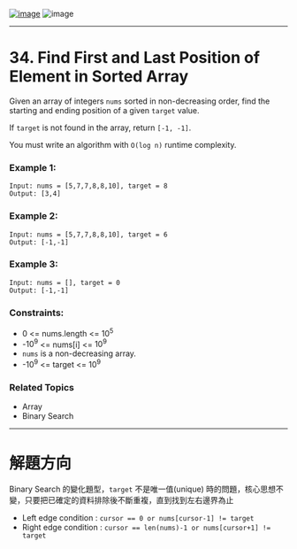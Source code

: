 [![image](https://img.shields.io/badge/Leetcode-Link-blue?logo=leetcode)](https://leetcode.com/problems/find-first-and-last-position-of-element-in-sorted-array/)
![image](https://img.shields.io/badge/Difficulty-Medium-yellow)

---

# 34. Find First and Last Position of Element in Sorted Array

Given an array of integers `nums` sorted in non-decreasing order, find the starting and ending position of a given `target` value.

If `target` is not found in the array, return `[-1, -1]`.

You must write an algorithm with `O(log n)` runtime complexity.

### Example 1:

```
Input: nums = [5,7,7,8,8,10], target = 8
Output: [3,4]
```

### Example 2:

```
Input: nums = [5,7,7,8,8,10], target = 6
Output: [-1,-1]
```

### Example 3:

```
Input: nums = [], target = 0
Output: [-1,-1]
```

### Constraints:

- 0 <= nums.length <= $10^5$
- -$10^9$ <= nums[i] <= $10^9$
- `nums` is a non-decreasing array.
- -$10^9$ <= target <= $10^9$

### Related Topics

- Array
- Binary Search
  
---

# 解題方向

Binary Search 的變化題型，`target` 不是唯一值(unique) 時的問題，核心思想不變，只要把已確定的資料排除後不斷重複，直到找到左右邊界為止

- Left edge condition : `cursor == 0 or nums[cursor-1] != target`
- Right edge condition : `cursor == len(nums)-1 or nums[cursor+1] != target`

